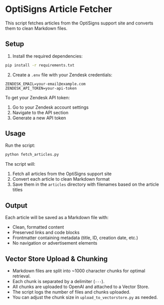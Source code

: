 # OptiSigns Article Fetcher

This script fetches articles from the OptiSigns support site and converts them to clean Markdown files.

## Setup

1. Install the required dependencies:
```bash
pip install -r requirements.txt
```

2. Create a `.env` file with your Zendesk credentials:
```
ZENDESK_EMAIL=your-email@example.com
ZENDESK_API_TOKEN=your-api-token
```

To get your Zendesk API token:
1. Go to your Zendesk account settings
2. Navigate to the API section
3. Generate a new API token

## Usage

Run the script:
```bash
python fetch_articles.py
```

The script will:
1. Fetch all articles from the OptiSigns support site
2. Convert each article to clean Markdown format
3. Save them in the `articles` directory with filenames based on the article titles

## Output

Each article will be saved as a Markdown file with:
- Clean, formatted content
- Preserved links and code blocks
- Frontmatter containing metadata (title, ID, creation date, etc.)
- No navigation or advertisement elements 

## Vector Store Upload & Chunking

- Markdown files are split into ~1000 character chunks for optimal retrieval.
- Each chunk is separated by a delimiter (`---`).
- All chunks are uploaded to OpenAI and attached to a Vector Store.
- The script logs the number of files and chunks uploaded.
- You can adjust the chunk size in `upload_to_vectorstore.py` as needed.